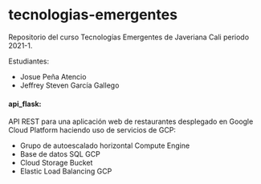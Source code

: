 # tecnologias-emergentes
Repositorio del curso Tecnologías Emergentes de Javeriana Cali periodo 2021-1.

Estudiantes:
- Josue Peña Atencio
- Jeffrey Steven García Gallego

#### api_flask:
API REST para una aplicación web de restaurantes desplegado en Google Cloud Platform haciendo uso de servicios de GCP:
- Grupo de autoescalado horizontal Compute Engine
- Base de datos SQL GCP
- Cloud Storage Bucket
- Elastic Load Balancing GCP
